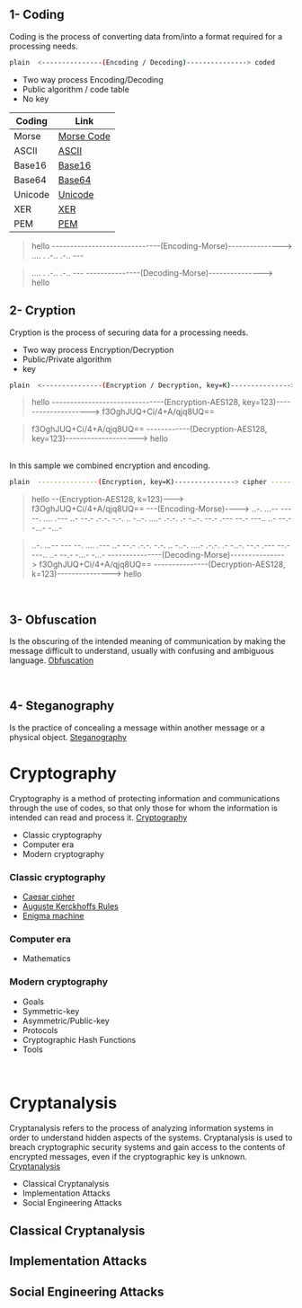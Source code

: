 
## 1- Coding

Coding is the process of converting data from/into a format required for a processing needs.
```sh
plain  <---------------(Encoding / Decoding)---------------> coded
```
- Two way process Encoding/Decoding
- Public algorithm / code table
- No key

| Coding | Link |
| ------ | ------ |
| Morse | [Morse Code][Morse] |
| ASCII | [ASCII][ASCII] |
| Base16 | [Base16][Base16] |
| Base64 | [Base64][Base64] |
| Unicode | [Unicode][Unicode] |
| XER | [XER][XER] |
| PEM | [PEM][PEM] |

>hello ------------------------------(Encoding-Morse)---------------> .... . .-.. .-.. ---

>.... . .-.. .-.. --- ---------------(Decoding-Morse)---------------> hello

## 2- Cryption

Cryption is the process of securing data for a processing needs.

- Two way process Encryption/Decryption
- Public/Private algorithm
- key

```sh
plain  <---------------(Encryption / Decryption, key=K)---------------> cipher
```
> hello -------------------------------(Encryption-AES128, key=123)--------------------> f3OghJUQ+Ci/4+A/qjq8UQ==

> f3OghJUQ+Ci/4+A/qjq8UQ== ------------(Decryption-AES128, key=123)--------------------> hello

<br/>
In this sample we combined encryption and encoding.

```sh
plain  ---------------(Encryption, key=K)---------------> cipher ---------------(Encoding)---------------> cipher-coded
```
> hello --(Encryption-AES128, k=123)---> f3OghJUQ+Ci/4+A/qjq8UQ== ---(Encoding-Morse)----> ..-. ...-- --- --. .... .--- ..- --.- .-.-. -.-. .. -..-. ....- .-.-. .- -..-. --.- .--- --.- ---.. ..- --.- -...- -...-

> ..-. ...-- --- --. .... .--- ..- --.- .-.-. -.-. .. -..-. ....- .-.-. .- -..-. --.- .--- --.- ---.. ..- --.- -...- -...- ---------------(Decoding-Morse)---------------> f3OghJUQ+Ci/4+A/qjq8UQ== ---------------(Decryption-AES128, k=123)---------------> hello

<br/>

## 3- Obfuscation
Is the obscuring of the intended meaning of communication by making the message difficult to understand, 
usually with confusing and ambiguous language. [Obfuscation]

<br/>

## 4- Steganography
Is the practice of concealing a message within another message or a physical object. [Steganography]

<b1/>

# Cryptography
Cryptography is a method of protecting information and communications through the use of codes, 
so that only those for whom the information is intended can read and process it. [Cryptography]

   - Classic cryptography
   - Computer era
   - Modern cryptography

### Classic cryptography
   - [Caesar cipher]
   - [Auguste Kerckhoffs Rules]
   - [Enigma machine]

### Computer era
   - Mathematics   

### Modern cryptography
   - Goals
   - Symmetric-key
   - Asymmetric/Public-key
   - Protocols
   - Cryptographic Hash Functions
   - Tools

<br/>

# Cryptanalysis
Cryptanalysis refers to the process of analyzing information systems in order to understand hidden aspects of the systems. 
Cryptanalysis is used to breach cryptographic security systems and gain access to the contents of encrypted messages, 
even if the cryptographic key is unknown. [Cryptanalysis]

   - Classical Cryptanalysis
   - Implementation Attacks
   - Social Engineering Attacks

## Classical Cryptanalysis
## Implementation Attacks
## Social Engineering Attacks

[//]: # (These are reference links used in the body of this note and get stripped out when the markdown processor does its job. There is no need to format nicely because it shouldn't be seen.)
   [Cryptography]: <https://en.wikipedia.org/wiki/Cryptography>
   [Cryptanalysis]: <https://en.wikipedia.org/wiki/Cryptanalysis>

   [Morse]: <https://en.wikipedia.org/wiki/Morse_code>
   [ASCII]: <https://en.wikipedia.org/wiki/ASCII>
   [Base16]: <https://en.wikipedia.org/wiki/Base16>
   [Base64]: <https://en.wikipedia.org/wiki/Base64>
   [Unicode]: <https://en.wikipedia.org/wiki/Unicode>
   [XER]: <https://en.wikipedia.org/wiki/ASN.1>
   [PEM]: <https://en.wikipedia.org/wiki/Privacy-Enhanced_Mail>

   [Caesar cipher]: <https://en.wikipedia.org/wiki/Caesar_cipher>
   [Auguste Kerckhoffs Rules]: <https://en.wikipedia.org/wiki/Auguste_Kerckhoffs>
   [Enigma machine]: <https://en.wikipedia.org/wiki/Enigma_machine>

   [Steganography]: <https://en.wikipedia.org/wiki/Steganography>
   [Obfuscation]: <https://en.wikipedia.org/wiki/Obfuscation>